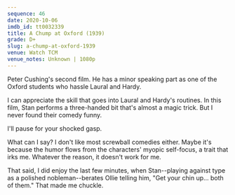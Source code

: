 ```yaml
---
sequence: 46
date: 2020-10-06
imdb_id: tt0032339
title: A Chump at Oxford (1939)
grade: D+
slug: a-chump-at-oxford-1939
venue: Watch TCM
venue_notes: Unknown | 1080p
---
```


Peter Cushing's second film. He has a minor speaking part as one of the Oxford students who hassle Laural and Hardy.

I can appreciate the skill that goes into Laural and Hardy's routines. In this film, Stan performs a three-handed bit that's almost a magic trick. But I never found their comedy funny.

I'll pause for your shocked gasp.

What can I say? I don't like most screwball comedies either. Maybe it's because the humor flows from the characters' myopic self-focus, a trait that irks me. Whatever the reason, it doesn't work for me.

That said, I did enjoy the last few minutes, when Stan--playing against type as a polished nobleman--berates Ollie telling him, "Get your chin up... both of them." That made me chuckle.
